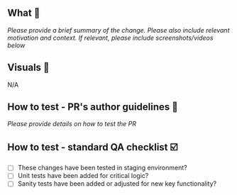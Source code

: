 ## What 🧐

_Please provide a brief summary of the change. Please also include relevant motivation and context. If relevant, please include screenshots/videos below_

## Visuals 🌄

N/A

## How to test - PR's author guidelines 🔎

_Please provide details on how to test the PR_

## How to test - standard QA checklist ☑️

- [ ] These changes have been tested in staging environment?
- [ ] Unit tests have been added for critical logic?
- [ ] Sanity tests have been added or adjusted for new key functionality?  